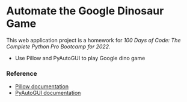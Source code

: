 # Automate the Google Dinosaur Game


This web application project is a homework for *100 Days of Code: The Complete Python Pro Bootcamp for 2022.*

*  Use Pillow and PyAutoGUI to play Google dino game


### Reference

* [Pillow documentation](https://pillow.readthedocs.io/en/stable/)
* [PyAutoGUI documentation](https://pyautogui.readthedocs.io/en/latest/)
